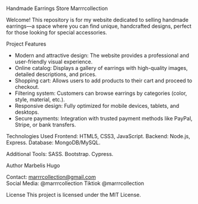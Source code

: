 # 
Handmade Earrings Store Marrrcollection

Welcome! This repository is for my website dedicated to selling handmade earrings—a space where you can find unique, handcrafted designs, perfect for those looking for special accessories.

Project Features
- Modern and attractive design: The website provides a professional and user-friendly visual experience.
- Online catalog: Displays a gallery of earrings with high-quality images, detailed descriptions, and prices.
- Shopping cart: Allows users to add products to their cart and proceed to checkout.
- Filtering system: Customers can browse earrings by categories (color, style, material, etc.).
- Responsive design: Fully optimized for mobile devices, tablets, and desktops.
- Secure payments: Integration with trusted payment methods like PayPal, Stripe, or bank transfers.

 Technologies Used
Frontend: HTML5, CSS3, JavaScript.
Backend: Node.js, Express.
Database: MongoDB/MySQL.

Additional Tools:
SASS.
Bootstrap.
Cypress.

Author
Marbelis Hugo

Contact: marrrcollection@gmail.com  
Social Media: @marrrcollection Tiktiok @marrrcollection 

License
This project is licensed under the MIT License. 



